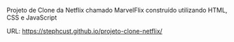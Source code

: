 Projeto de Clone da Netflix chamado MarvelFlix construído utilizando HTML, CSS e JavaScript

URL: https://stephcust.github.io/projeto-clone-netflix/
